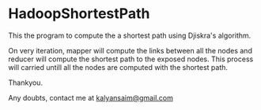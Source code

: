 # HadoopShortestPath
This the program to compute the a shortest path using Djiskra's algorithm.

On very iteration, mapper will compute the links between all the nodes and reducer will compute the shortest path to the exposed nodes.
This process will carried untill all the nodes are computed with the shortest path.

Thankyou.

Any doubts, contact me at kalyansaim@gmail.com
